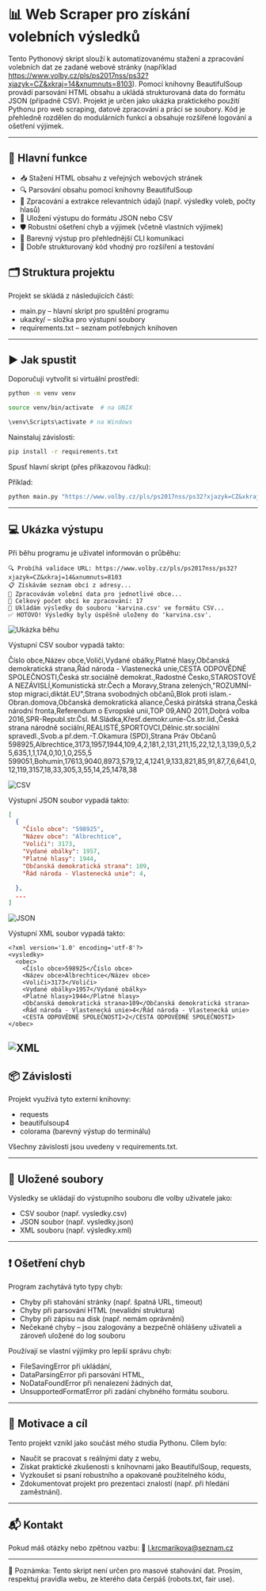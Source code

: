 # 📊 Web Scraper pro získání volebních výsledků

Tento Pythonový skript slouží k automatizovanému stažení a zpracování volebních dat 
ze zadané webové stránky 
(například https://www.volby.cz/pls/ps2017nss/ps32?xjazyk=CZ&xkraj=14&xnumnuts=8103). 
Pomocí knihovny BeautifulSoup provádí parsování HTML obsahu 
a ukládá strukturovaná data do formátu JSON (případně CSV).
Projekt je určen jako ukázka praktického použití Pythonu pro web scraping, 
datové zpracování a práci se soubory. Kód je přehledně rozdělen do modulárních funkcí 
a obsahuje rozšířené logování a ošetření výjimek.

---

## 🔧 Hlavní funkce
- 📥 Stažení HTML obsahu z veřejných webových stránek
- 🔍 Parsování obsahu pomocí knihovny BeautifulSoup
- 🧹 Zpracování a extrakce relevantních údajů (např. výsledky voleb, počty hlasů)
- 💾 Uložení výstupu do formátu JSON nebo CSV
- 🛡 Robustní ošetření chyb a výjimek (včetně vlastních výjimek)
- 📝 Barevný výstup pro přehlednější CLI komunikaci
- 🐍 Dobře strukturovaný kód vhodný pro rozšíření a testování

## 🗂 Struktura projektu
Projekt se skládá z následujících částí:
- main.py – hlavní skript pro spuštění programu
- ukazky/ – složka pro výstupní soubory
- requirements.txt – seznam potřebných knihoven

---

## ▶️ Jak spustit
Doporučuji vytvořit si virtuální prostředí:
```bash
python -m venv venv

source venv/bin/activate  # na UNIX

\venv\Scripts\activate # na Windows
```

Nainstaluj závislosti:
```bash
pip install -r requirements.txt
```

Spusť hlavní skript (přes příkazovou řádku):

Příklad:
```bash
python main.py "https://www.volby.cz/pls/ps2017nss/ps32?xjazyk=CZ&xkraj=14&xnumnuts=8103" "karvina.csv"
```

---

## 💻 Ukázka výstupu

Při běhu programu je uživatel informován o průběhu:
```
🔍 Probíhá validace URL: https://www.volby.cz/pls/ps2017nss/ps32?xjazyk=CZ&xkraj=14&xnumnuts=8103
📋 Získávám seznam obcí z adresy...
🔄 Zpracovávám volební data pro jednotlivé obce...
🔄 Celkový počet obcí ke zpracování: 17
💾 Ukládám výsledky do souboru 'karvina.csv' ve formátu CSV...
✅ HOTOVO! Výsledky byly úspěšně uloženy do 'karvina.csv'.
```
 ![Ukázka běhu](ukazky/Ukazka%20prubehu.gif)

Výstupní CSV soubor vypadá takto:

Číslo obce,Název obce,Voliči,Vydané obálky,Platné hlasy,Občanská demokratická strana,Řád národa - Vlastenecká unie,CESTA ODPOVĚDNÉ SPOLEČNOSTI,Česká str.sociálně demokrat.,Radostné Česko,STAROSTOVÉ A NEZÁVISLÍ,Komunistická str.Čech a Moravy,Strana zelených,"ROZUMNÍ-stop migraci,diktát.EU",Strana svobodných občanů,Blok proti islam.-Obran.domova,Občanská demokratická aliance,Česká pirátská strana,Česká národní fronta,Referendum o Evropské unii,TOP 09,ANO 2011,Dobrá volba 2016,SPR-Republ.str.Čsl. M.Sládka,Křesť.demokr.unie-Čs.str.lid.,Česká strana národně sociální,REALISTÉ,SPORTOVCI,Dělnic.str.sociální spravedl.,Svob.a př.dem.-T.Okamura (SPD),Strana Práv Občanů
598925,Albrechtice,3173,1957,1944,109,4,2,181,2,131,211,15,22,12,1,3,139,0,5,25,635,1,1,174,0,10,1,0,255,5
599051,Bohumín,17613,9040,8973,579,12,4,1241,9,133,821,85,91,87,7,6,641,0,12,119,3157,18,33,305,3,55,14,25,1478,38

![CSV](ukazky/soubor_v_csv.png)


Výstupní JSON soubor vypadá takto:

```json
[
  {
    "Číslo obce": "598925",
    "Název obce": "Albrechtice",
    "Voliči": 3173,
    "Vydané obálky": 1957,
    "Platné hlasy": 1944,
    "Občanská demokratická strana": 109,
    "Řád národa - Vlastenecká unie": 4,
    
  },
  ...
]
```
![JSON](ukazky/soubor_v_json.png)

Výstupní XML soubor vypadá takto:

```
<?xml version='1.0' encoding='utf-8'?>
<vysledky>
  <obec>
    <Číslo obce>598925</Číslo obce>
    <Název obce>Albrechtice</Název obce>
    <Voliči>3173</Voliči>
    <Vydané obálky>1957</Vydané obálky>
    <Platné hlasy>1944</Platné hlasy>
    <Občanská demokratická strana>109</Občanská demokratická strana>
    <Řád národa - Vlastenecká unie>4</Řád národa - Vlastenecká unie>
    <CESTA ODPOVĚDNÉ SPOLEČNOSTI>2</CESTA ODPOVĚDNÉ SPOLEČNOSTI>
</obec>
```
![XML](ukazky/soubor_v_xml.png)
---

## 📦 Závislosti
Projekt využívá tyto externí knihovny:

- requests
- beautifulsoup4
- colorama (barevný výstup do terminálu)

Všechny závislosti jsou uvedeny v requirements.txt.

---

## 📁 Uložené soubory

Výsledky se ukládají do výstupního souboru dle volby uživatele jako:
- CSV soubor (např. vysledky.csv)
- JSON soubor (např. vysledky.json)
- XML souboru (např. výsledky.xml)

---

## ❗ Ošetření chyb
Program zachytává tyto typy chyb:
- Chyby při stahování stránky (např. špatná URL, timeout)
- Chyby při parsování HTML (nevalidní struktura)
- Chyby při zápisu na disk (např. nemám oprávnění)
- Nečekané chyby – jsou zalogovány a bezpečně ohlášeny uživateli a zároveň uložené do log souboru

Používají se vlastní výjimky pro lepší správu chyb:
- FileSavingError při ukládání,
- DataParsingError při parsování  HTML,
- NoDataFoundError při nenalezení žádných dat,
- UnsupportedFormatError při zadání chybného formátu souboru.

---

## 🧠 Motivace a cíl
Tento projekt vznikl jako součást mého studia Pythonu. Cílem bylo:
- Naučit se pracovat s reálnými daty z webu,
- Získat praktické zkušenosti s knihovnami jako BeautifulSoup, requests,
- Vyzkoušet si psaní robustního a opakovaně použitelného kódu,
- Zdokumentovat projekt pro prezentaci znalostí (např. při hledání zaměstnání).

---

## 📬 Kontakt
Pokud máš otázky nebo zpětnou vazbu:
📧 l.krcmarikova@seznam.cz 

---

📌 Poznámka:
Tento skript není určen pro masové stahování dat. Prosím, respektuj pravidla webu, 
ze kterého data čerpáš (robots.txt, fair use).


